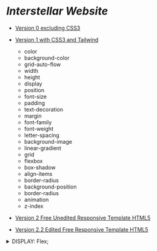 # _Interstellar Website_

- [Version 0 excluding CSS3](https://davidvillard.github.io/First-WebSite-Project-Responsive/v0/src/html/home.html)
* [Version 1 with CSS3 and Tailwind](https://davidvillard.github.io/First-WebSite-Project-Responsive/v01/src/html/home.html)

   - color
  - background-color
  - grid-auto-flow
  - width
  - height
  - display
  - position
  - font-size
  - padding
  - text-decoration
  - margin
  - font-family
  - font-weight
  - letter-spacing
  - background-image
  - linear-gradient
  - grid
  - flexbox
  - box-shadow
  - align-items
  - border-radius
  - background-position
  - border-radius
  - animation
  - z-index
  
+ [Version 2 Free Unedited Responsive Template HTML5](https://davidvillard.github.io/First-WebSite-Project-Responsive/v02/creative-studio/public_html/index.html) 
* [Version 2.2 Edited Free Responsive Template HTML5](https://davidvillard.github.io/First-WebSite-Project-Responsive/v02.2/creative-studio/public_html/index.html)

<details><summary>DISPLAY: Flex;</summary>
<p>

   ![Image Text](https://github.com/davidvillard/First-WebSite-Project-Responsive/blob/main/Unessential/Display%20Flex.drawio.png)

   En este caso la foto hace referencia a la disposicion del apartado **_Media_**, concretamente en la galeria de imágenes.
   Las imagenes estan contenidas por la clase gallery que es el container de todas las fotos. Esta tiene un **display: flex**.
   Despues dentro del container tendremos la clase row que sera el container de las imagenes en si, que, tambien tendra **display: flex**.
   Y las imagenes, que estaran contenidas por un div al que le pondremos un **flex: 1 0 24;** para que no esten tan juntas entre si
</p>
</details>


